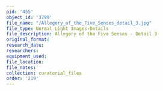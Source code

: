 ```yaml
---
pid: '455'
object_id: '3799'
file_name: "/Allegory_of_the_Five_Senses_detail_3.jpg"
file_type: Normal Light Images›Details
file_description: Allegory of the Five Senses - Detail 3
original_format:
research_date:
researchers:
equipment_used:
file_location:
file_notes:
collection: curatorial_files
order: '219'
---
```

